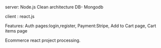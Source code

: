 server:
   Node.js
   Clean architecture
   DB- Mongodb
 
client :
  react.js
  
  Features:
     Auth pages:login,register,
     Payment:Stripe,
     Add to Cart page,
     Cart items page
     
   

Ecommerce react project processing.

